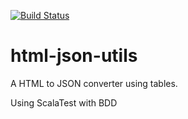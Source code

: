 [![Build Status](https://travis-ci.org/hws689/html-json-utils.svg?branch=master)](https://travis-ci.org/hws689/html-json-utils)

# html-json-utils
A HTML to JSON converter using tables.

Using ScalaTest with BDD
